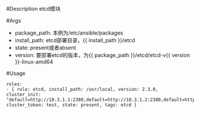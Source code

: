 #Description
etcd模块

#Args
* package_path: 本例为/etc/ansible/packages 
* install_path: etcd部署目录，{{ install_path }}/etcd
* state: present或者absent
* version: 要部署etcd的版本，为{{ package_path }}/etcd/etcd-v{{ version }}-linux-amd64
 

#Usage
```
roles:  
- { role: etcd, install_path: /usr/local, version: 2.3.0, cluster_init: "default=http://10.3.1.1:2380,default=http://10.3.1.2:2380,default=http://10.3.1.3:2380", cluster_token: test, state: present, tags: etcd }
```
